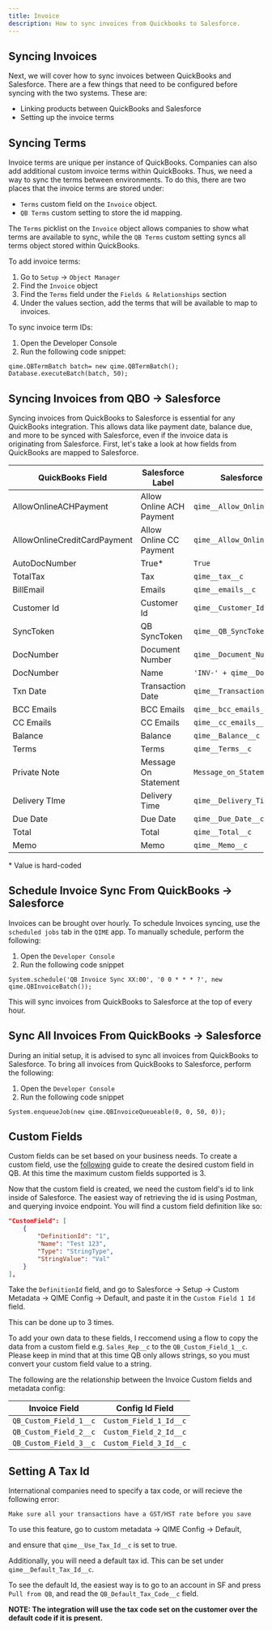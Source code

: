 ```yaml
---
title: Invoice
description: How to sync invoices from Quickbooks to Salesforce.
---
```


## Syncing Invoices

Next, we will cover how to sync invoices between QuickBooks and Salesforce. There are a few things that need to be configured before syncing with the two systems. These are:

- Linking products between QuickBooks and Salesforce
- Setting up the invoice terms

## Syncing Terms

Invoice terms are unique per instance of QuickBooks. Companies can also add additional custom invoice terms within QuickBooks. Thus, we need a way to sync the terms between environments. To do this, there are two places that the invoice terms are stored under:

- `Terms` custom field on the `Invoice` object.
- `QB Terms` custom setting to store the id mapping.

The `Terms` picklist on the `Invoice` object allows companies to show what terms are available to sync, while the `QB Terms` custom setting syncs all terms object stored within QuickBooks.

To add invoice terms:

1. Go to `Setup` -> `Object Manager`
2. Find the `Invoice` object
3. Find the `Terms` field under the `Fields & Relationships` section
4. Under the values section, add the terms that will be available to map to invoices.

To sync invoice term IDs:

1. Open the Developer Console
2. Run the following code snippet:

```apex
qime.QBTermBatch batch= new qime.QBTermBatch();
Database.executeBatch(batch, 50);
```

## Syncing Invoices from QBO -> Salesforce

Syncing invoices from QuickBooks to Salesforce is essential for any QuickBooks integration. This allows data like payment date, balance due, and more to be synced with Salesforce, even if the invoice data is originating from Salesforce. First, let's take a look at how fields from QuickBooks are mapped to Salesforce.

| QuickBooks Field             | Salesforce Label         | Salesforce API Name                 |
| ---------------------------- | ------------------------ | ----------------------------------- |
| AllowOnlineACHPayment        | Allow Online ACH Payment | `qime__Allow_Online_ACH_Payment__c` |
| AllowOnlineCreditCardPayment | Allow Online CC Payment  | `qime__Allow_Online_CC_Payment__c`  |
| AutoDocNumber                | True\*                   | `True`                              |
| TotalTax                     | Tax                      | `qime__tax__c`                      |
| BillEmail                    | Emails                   | `qime__emails__c`                   |
| Customer Id                  | Customer Id              | `qime__Customer_Id__c`              |
| SyncToken                    | QB SyncToken             | `qime__QB_SyncToken__c`             |
| DocNumber                    | Document Number          | `qime__Document_Number__c`          |
| DocNumber                    | Name                     | `'INV-' + qime__Document_Number__c` |
| Txn Date                     | Transaction Date         | `qime__Transaction_Date__c`         |
| BCC Emails                   | BCC Emails               | `qime__bcc_emails__c`               |
| CC Emails                    | CC Emails                | `qime__cc_emails__c`                |
| Balance                      | Balance                  | `qime__Balance__c`                  |
| Terms                        | Terms                    | `qime__Terms__c`                    |
| Private Note                 | Message On Statement     | `Message_on_Statement__c`           |
| Delivery TIme                | Delivery Time            | `qime__Delivery_Time__c`            |
| Due Date                     | Due Date                 | `qime__Due_Date__c`                 |
| Total                        | Total                    | `qime__Total__c`                    |
| Memo                         | Memo                     | `qime__Memo__c`                     |

\* Value is hard-coded

## Schedule Invoice Sync From QuickBooks -> Salesforce

Invoices can be brought over hourly. To schedule Invoices syncing, use the `scheduled jobs` tab in the `QIME` app. To manually schedule, perform the following:

1. Open the `Developer Console`
2. Run the following code snippet

```apex
System.schedule('QB Invoice Sync XX:00', '0 0 * * * ?', new qime.QBInvoiceBatch());
```

This will sync invoices from QuickBooks to Salesforce at the top of every hour.

## Sync All Invoices From QuickBooks -> Salesforce

During an initial setup, it is advised to sync all invoices from QuickBooks to Salesforce. To bring all invoices from QuickBooks to Salesforce, perform the following:

1. Open the `Developer Console`
2. Run the following code snippet

```apex
System.enqueueJob(new qime.QBInvoiceQueueable(0, 0, 50, 0));
```

## Custom Fields

Custom fields can be set based on your business needs. To create a custom field, use the [following](https://developer.intuit.com/app/developer/qbo/docs/workflows/create-custom-fields) guide to create the desired custom field in QB. At this time the maximum custom fields supported is 3.

Now that the custom field is created, we need the custom field's id to link inside of Salesforce. The easiest way of retrieving the id is using Postman, and querying invoice endpoint. You will find a custom field definition like so:

```json
"CustomField": [
    {
        "DefinitionId": "1",
        "Name": "Test 123",
        "Type": "StringType",
        "StringValue": "Val"
    }
],
```

Take the `DefinitionId` field, and go to Salesforce -> Setup -> Custom Metadata -> QIME Config -> Default, and paste it in the `Custom Field 1 Id` field.

This can be done up to 3 times.

To add your own data to these fields, I reccomend using a flow to copy the data from a custom field e.g. `Sales_Rep__c` to the `QB_Custom_Field_1__c`. Please keep in mind that at this time QB only allows strings, so you must convert your custom field value to a string.

The following are the relationship between the Invoice Custom fields and metadata config:

| Invoice Field          | Config Id Field        |
| ---------------------- | ---------------------- |
| `QB_Custom_Field_1__c` | `Custom_Field_1_Id__c` |
| `QB_Custom_Field_2__c` | `Custom_Field_2_Id__c` |
| `QB_Custom_Field_3__c` | `Custom_Field_3_Id__c` |

## Setting A Tax Id

International companies need to specify a tax code, or will recieve the following error:

```
Make sure all your transactions have a GST/HST rate before you save
```

To use this feature, go to custom metadata -> QIME Config -> Default,

and ensure that `qime__Use_Tax_Id__c` is set to true.

Additionally, you will need a default tax id. This can be set under `qime__Default_Tax_Id__c`.

To see the default Id, the easiest way is to go to an account in SF and press `Pull from QB`, and read the `QB_Default_Tax_Code__c` field.

**NOTE: The integration will use the tax code set on the customer over the default code if it is present.**
